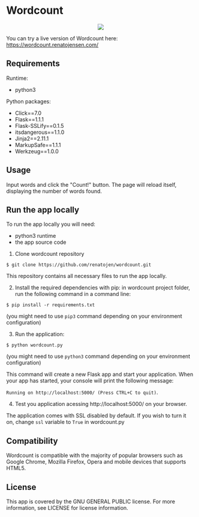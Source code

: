 # Wordcount

<p align="center">
  <img src="https://wordcount.renatojensen.com/static/resources/logo.png">
</p>

You can try a live version of Wordcount here: https://wordcount.renatojensen.com/

## Requirements

Runtime:

* python3

Python packages:

* Click==7.0
* Flask==1.1.1
* Flask-SSLify==0.1.5
* itsdangerous==1.1.0
* Jinja2==2.11.1
* MarkupSafe==1.1.1
* Werkzeug==1.0.0

## Usage

Input words and click the "Count!" button. The page will reload itself, displaying the number of words found.

## Run the app locally

To run the app locally you will need:

* python3 runtime
* the app source code

1. Clone wordcount repository
  ```
  $ git clone https://github.com/renatojen/wordcount.git
  ```
  This repository contains all necessary files to run the app locally.

2. Install the required dependencies with pip: in wordcount project folder, run the following command in a command line:
  ```
  $ pip install -r requirements.txt
  ```
  (you might need to use `pip3` command depending on your environment configuration)

3. Run the application:
  ```
  $ python wordcount.py
  ```
  (you might need to use `python3` command depending on your environment configuration)
  
This command will create a new Flask app and start your application. When your app has started, your console will print the following message:

`Running on http://localhost:5000/ (Press CTRL+C to quit)`.

4. Test you application acessing http://localhost:5000/ on your browser.

The application comes with SSL disabled by default. If you wish to turn it on, change `ssl` variable to `True` in wordcount.py

## Compatibility
Wordcount is compatible with the majority of popular browsers such as Google Chrome, Mozilla Firefox, Opera and mobile devices that supports HTML5.
   
## License
This app is covered by the GNU GENERAL PUBLIC license. For more information, see LICENSE for license information.

